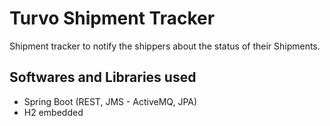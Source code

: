 # Turvo Shipment Tracker

Shipment tracker to notify the shippers about the status of their Shipments.

## Softwares and Libraries used

* Spring Boot (REST, JMS - ActiveMQ, JPA)
* H2 embedded

